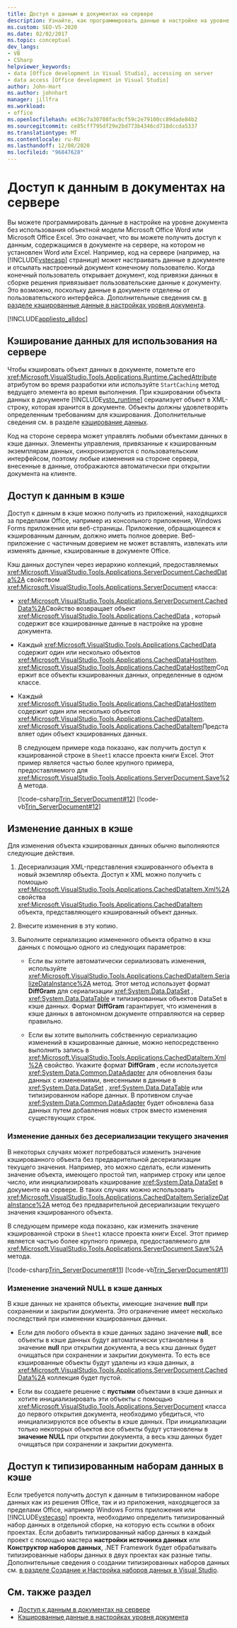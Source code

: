 ```yaml
---
title: Доступ к данным в документах на сервере
description: Узнайте, как программировать данные в настройке на уровне документа без использования объектной модели Microsoft Office Word или Microsoft Office Excel.
ms.custom: SEO-VS-2020
ms.date: 02/02/2017
ms.topic: conceptual
dev_langs:
- VB
- CSharp
helpviewer_keywords:
- data [Office development in Visual Studio], accessing on server
- data access [Office development in Visual Studio]
author: John-Hart
ms.author: johnhart
manager: jillfra
ms.workload:
- office
ms.openlocfilehash: e436c7a30708fac0cf59c2e79100cc89dade84b2
ms.sourcegitcommit: ce85cff795df29e2bd773b4346cd718dccda5337
ms.translationtype: MT
ms.contentlocale: ru-RU
ms.lasthandoff: 12/08/2020
ms.locfileid: "96847628"
---
```

# <a name="access-data-in-documents-on-the-server"></a>Доступ к данным в документах на сервере
  Вы можете программировать данные в настройке на уровне документа без использования объектной модели Microsoft Office Word или Microsoft Office Excel. Это означает, что вы можете получить доступ к данным, содержащимся в документе на сервере, на котором не установлен Word или Excel. Например, код на сервере (например, на [!INCLUDE[vstecasp](../sharepoint/includes/vstecasp-md.md)] странице) может настраивать данные в документе и отсылать настроенный документ конечному пользователю. Когда конечный пользователь открывает документ, код привязки данных в сборке решения привязывает пользовательские данные к документу. Это возможно, поскольку данные в документе отделены от пользовательского интерфейса. Дополнительные сведения см. [в разделе кэшированные данные в настройках уровня документа](../vsto/cached-data-in-document-level-customizations.md).

 [!INCLUDE[appliesto_alldoc](../vsto/includes/appliesto-alldoc-md.md)]

## <a name="cache-data-for-use-on-a-server"></a>Кэширование данных для использования на сервере
 Чтобы кэшировать объект данных в документе, пометьте его <xref:Microsoft.VisualStudio.Tools.Applications.Runtime.CachedAttribute> атрибутом во время разработки или используйте `StartCaching` метод ведущего элемента во время выполнения. При кэшировании объекта данных в документе [!INCLUDE[vsto_runtime](../vsto/includes/vsto-runtime-md.md)] сериализует объект в XML-строку, которая хранится в документе. Объекты должны удовлетворять определенным требованиям для кэширования. Дополнительные сведения см. в разделе [кэширование данных](../vsto/caching-data.md).

 Код на стороне сервера может управлять любыми объектами данных в кэше данных. Элементы управления, привязанные к кэшированным экземплярам данных, синхронизируются с пользовательским интерфейсом, поэтому любые изменения на стороне сервера, внесенные в данные, отображаются автоматически при открытии документа на клиенте.

## <a name="access-data-in-the-cache"></a>Доступ к данным в кэше
 Доступ к данным в кэше можно получить из приложений, находящихся за пределами Office, например из консольного приложения, Windows Forms приложения или веб-страницы. Приложение, обращающееся к кэшированным данным, должно иметь полное доверие. Веб-приложение с частичным доверием не может вставлять, извлекать или изменять данные, кэшированные в документе Office.

 Кэш данных доступен через иерархию коллекций, предоставляемых <xref:Microsoft.VisualStudio.Tools.Applications.ServerDocument.CachedData%2A> свойством <xref:Microsoft.VisualStudio.Tools.Applications.ServerDocument> класса:

- <xref:Microsoft.VisualStudio.Tools.Applications.ServerDocument.CachedData%2A>Свойство возвращает объект <xref:Microsoft.VisualStudio.Tools.Applications.CachedData> , который содержит все кэшированные данные в настройке на уровне документа.

- Каждый <xref:Microsoft.VisualStudio.Tools.Applications.CachedData> содержит один или несколько объектов <xref:Microsoft.VisualStudio.Tools.Applications.CachedDataHostItem>. <xref:Microsoft.VisualStudio.Tools.Applications.CachedDataHostItem>Содержит все объекты кэшированных данных, определенные в одном классе.

- Каждый <xref:Microsoft.VisualStudio.Tools.Applications.CachedDataHostItem> содержит один или несколько объектов <xref:Microsoft.VisualStudio.Tools.Applications.CachedDataItem>. <xref:Microsoft.VisualStudio.Tools.Applications.CachedDataItem>Представляет один объект кэшированных данных.

  В следующем примере кода показано, как получить доступ к кэшированной строке в `Sheet1` классе проекта книги Excel. Этот пример является частью более крупного примера, предоставляемого для <xref:Microsoft.VisualStudio.Tools.Applications.ServerDocument.Save%2A> метода.

  [!code-csharp[Trin_ServerDocument#12](../vsto/codesnippet/CSharp/Trin_ServerDocument/Form1.cs#12)]
  [!code-vb[Trin_ServerDocument#12](../vsto/codesnippet/VisualBasic/Trin_ServerDocument/Form1.vb#12)]

## <a name="modify-data-in-the-cache"></a>Изменение данных в кэше
 Для изменения объекта кэшированных данных обычно выполняются следующие действия.

1. Десериализация XML-представления кэшированного объекта в новый экземпляр объекта. Доступ к XML можно получить с помощью <xref:Microsoft.VisualStudio.Tools.Applications.CachedDataItem.Xml%2A> свойства <xref:Microsoft.VisualStudio.Tools.Applications.CachedDataItem> объекта, представляющего кэшированный объект данных.

2. Внесите изменения в эту копию.

3. Выполните сериализацию измененного объекта обратно в кэш данных с помощью одного из следующих параметров:

    - Если вы хотите автоматически сериализовать изменения, используйте <xref:Microsoft.VisualStudio.Tools.Applications.CachedDataItem.SerializeDataInstance%2A> метод. Этот метод использует формат **DiffGram** для сериализации <xref:System.Data.DataSet> , <xref:System.Data.DataTable> и типизированных объектов DataSet в кэше данных. Формат **DiffGram** гарантирует, что изменения в кэше данных в автономном документе отправляются на сервер правильно.

    - Если вы хотите выполнить собственную сериализацию изменений в кэшированные данные, можно непосредственно выполнить запись в <xref:Microsoft.VisualStudio.Tools.Applications.CachedDataItem.Xml%2A> свойство. Укажите формат **DiffGram** , если используется <xref:System.Data.Common.DataAdapter> для обновления базы данных с изменениями, внесенными в данные в <xref:System.Data.DataSet> , <xref:System.Data.DataTable> или типизированном наборе данных. В противном случае <xref:System.Data.Common.DataAdapter> будет обновлена база данных путем добавления новых строк вместо изменения существующих строк.

### <a name="modify-data-without-deserializing-the-current-value"></a>Изменение данных без десериализации текущего значения
 В некоторых случаях может потребоваться изменить значение кэшированного объекта без предварительной десериализации текущего значения. Например, это можно сделать, если изменить значение объекта, имеющего простой тип, например строку или целое число, или инициализировать кэширование <xref:System.Data.DataSet> в документе на сервере. В таких случаях можно использовать <xref:Microsoft.VisualStudio.Tools.Applications.CachedDataItem.SerializeDataInstance%2A> метод без предварительной десериализации текущего значения кэшированного объекта.

 В следующем примере кода показано, как изменить значение кэшированной строки в `Sheet1` классе проекта книги Excel. Этот пример является частью более крупного примера, предоставляемого для <xref:Microsoft.VisualStudio.Tools.Applications.ServerDocument.Save%2A> метода.

 [!code-csharp[Trin_ServerDocument#11](../vsto/codesnippet/CSharp/Trin_ServerDocument/Form1.cs#11)]
 [!code-vb[Trin_ServerDocument#11](../vsto/codesnippet/VisualBasic/Trin_ServerDocument/Form1.vb#11)]

### <a name="modify-null-values-in-the-data-cache"></a>Изменение значений NULL в кэше данных
 В кэше данных не хранятся объекты, имеющие значение **null** при сохранении и закрытии документа. Это ограничение имеет несколько последствий при изменении кэшированных данных.

- Если для любого объекта в кэше данных задано значение **null**, все объекты в кэше данных будут автоматически установлены в значение **null** при открытии документа, а весь кэш данных будет очищаться при сохранении и закрытии документа. То есть все кэшированные объекты будут удалены из кэша данных, а <xref:Microsoft.VisualStudio.Tools.Applications.ServerDocument.CachedData%2A> коллекция будет пустой.

- Если вы создаете решение с **пустыми** объектами в кэше данных и хотите инициализировать эти объекты с помощью <xref:Microsoft.VisualStudio.Tools.Applications.ServerDocument> класса до первого открытия документа, необходимо убедиться, что инициализируются все объекты в кэше данных. При инициализации только некоторых объектов все объекты будут установлены в **значение NULL** при открытии документа, а весь кэш данных будет очищаться при сохранении и закрытии документа.

## <a name="access-typed-datasets-in-the-cache"></a>Доступ к типизированным наборам данных в кэше
 Если требуется получить доступ к данным в типизированном наборе данных как из решения Office, так и из приложения, находящегося за пределами Office, например Windows Forms приложения или [!INCLUDE[vstecasp](../sharepoint/includes/vstecasp-md.md)] проекта, необходимо определить типизированный набор данных в отдельной сборке, на которую есть ссылки в обоих проектах. Если добавить типизированный набор данных в каждый проект с помощью мастера **настройки источника данных** или **Конструктор наборов данных**, .NET Framework будет обрабатывать типизированные наборы данных в двух проектах как разные типы. Дополнительные сведения о создании типизированных наборов данных см. [в разделе Создание и Настройка наборов данных в Visual Studio](../data-tools/create-and-configure-datasets-in-visual-studio.md).

## <a name="see-also"></a>См. также раздел

- [Доступ к данным в документах на сервере](../vsto/accessing-data-in-documents-on-the-server.md)
- [Кэшированные данные в настройках уровня документа](../vsto/cached-data-in-document-level-customizations.md)